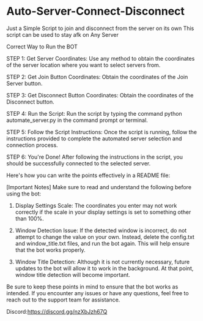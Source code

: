 # Auto-Server-Connect-Disconnect
Just a Simple Script to join and disconnect from the server on its own
This script can be used to stay afk on Any Server

Correct Way to Run the BOT

STEP 1:
Get Server Coordinates: Use any method to obtain the coordinates of the server location where you want to select servers from.

STEP 2:
Get Join Button Coordinates: Obtain the coordinates of the Join Server button.

STEP 3:
Get Disconnect Button Coordinates: Obtain the coordinates of the Disconnect button.

STEP 4:
Run the Script: Run the script by typing the command python automate_server.py in the command prompt or terminal.

STEP 5:
Follow the Script Instructions: Once the script is running, follow the instructions provided to complete the automated server selection and connection process.

STEP 6:
You're Done! After following the instructions in the script, you should be successfully connected to the selected server.

Here's how you can write the points effectively in a README file:

[Important Notes]
Make sure to read and understand the following before using the bot:

1) Display Settings Scale: The coordinates you enter may not work correctly if the scale in your display settings is set to something other than 100%.

2) Window Detection Issue: If the detected window is incorrect, do not attempt to change the value on your own. Instead, delete the config.txt and window_title.txt files, and run the bot again. This will help ensure that the bot works properly.

3) Window Title Detection: Although it is not currently necessary, future updates to the bot will allow it to work in the background. At that point, window title detection will become important.

Be sure to keep these points in mind to ensure that the bot works as intended. If you encounter any issues or have any questions, feel free to reach out to the support team for assistance.

Discord:https://discord.gg/nzXbJzh67Q
